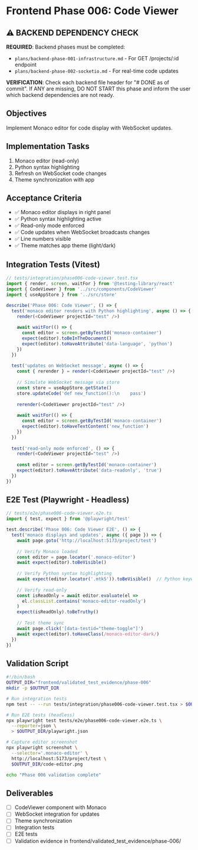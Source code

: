 # Frontend Phase 006: Code Viewer

## ⚠️ BACKEND DEPENDENCY CHECK
**REQUIRED**: Backend phases must be completed:
- `plans/backend-phase-001-infrastructure.md` - For GET /projects/:id endpoint
- `plans/backend-phase-002-socketio.md` - For real-time code updates

**VERIFICATION**: Check each backend file header for "# DONE as of commit". If ANY are missing, DO NOT START this phase and inform the user which backend dependencies are not ready.

## Objectives
Implement Monaco editor for code display with WebSocket updates.

## Implementation Tasks
1. Monaco editor (read-only)
2. Python syntax highlighting
3. Refresh on WebSocket code changes
4. Theme synchronization with app

## Acceptance Criteria
- ✅ Monaco editor displays in right panel
- ✅ Python syntax highlighting active
- ✅ Read-only mode enforced
- ✅ Code updates when WebSocket broadcasts changes
- ✅ Line numbers visible
- ✅ Theme matches app theme (light/dark)

## Integration Tests (Vitest)
```typescript
// tests/integration/phase006-code-viewer.test.tsx
import { render, screen, waitFor } from '@testing-library/react'
import { CodeViewer } from '../src/components/CodeViewer'
import { useAppStore } from '../src/store'

describe('Phase 006: Code Viewer', () => {
  test('monaco editor renders with Python highlighting', async () => {
    render(<CodeViewer projectId="test" />)
    
    await waitFor(() => {
      const editor = screen.getByTestId('monaco-container')
      expect(editor).toBeInTheDocument()
      expect(editor).toHaveAttribute('data-language', 'python')
    })
  })
  
  test('updates on WebSocket message', async () => {
    const { rerender } = render(<CodeViewer projectId="test" />)
    
    // Simulate WebSocket message via store
    const store = useAppStore.getState()
    store.updateCode('def new_function():\n    pass')
    
    rerender(<CodeViewer projectId="test" />)
    
    await waitFor(() => {
      const editor = screen.getByTestId('monaco-container')
      expect(editor).toHaveTextContent('new_function')
    })
  })
  
  test('read-only mode enforced', () => {
    render(<CodeViewer projectId="test" />)
    
    const editor = screen.getByTestId('monaco-container')
    expect(editor).toHaveAttribute('data-readonly', 'true')
  })
})
```

## E2E Test (Playwright - Headless)
```typescript
// tests/e2e/phase006-code-viewer.e2e.ts
import { test, expect } from '@playwright/test'

test.describe('Phase 006: Code Viewer E2E', () => {
  test('monaco displays and updates', async ({ page }) => {
    await page.goto('http://localhost:5173/project/test')
    
    // Verify Monaco loaded
    const editor = page.locator('.monaco-editor')
    await expect(editor).toBeVisible()
    
    // Verify Python syntax highlighting
    await expect(editor.locator('.mtk5')).toBeVisible()  // Python keyword
    
    // Verify read-only
    const isReadOnly = await editor.evaluate(el => 
      el.classList.contains('monaco-editor-readOnly')
    )
    expect(isReadOnly).toBeTruthy()
    
    // Test theme sync
    await page.click('[data-testid="theme-toggle"]')
    await expect(editor).toHaveClass(/monaco-editor-dark/)
  })
})
```

## Validation Script
```bash
#!/bin/bash
OUTPUT_DIR="frontend/validated_test_evidence/phase-006"
mkdir -p $OUTPUT_DIR

# Run integration tests
npm test -- --run tests/integration/phase006-code-viewer.test.tsx > $OUTPUT_DIR/vitest.log 2>&1

# Run E2E tests (headless)
npx playwright test tests/e2e/phase006-code-viewer.e2e.ts \
  --reporter=json \
  > $OUTPUT_DIR/playwright.json

# Capture editor screenshot
npx playwright screenshot \
  --selector='.monaco-editor' \
  http://localhost:5173/project/test \
  $OUTPUT_DIR/code-editor.png

echo "Phase 006 validation complete"
```

## Deliverables
- [ ] CodeViewer component with Monaco
- [ ] WebSocket integration for updates
- [ ] Theme synchronization
- [ ] Integration tests
- [ ] E2E tests
- [ ] Validation evidence in frontend/validated_test_evidence/phase-006/